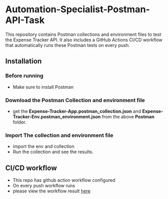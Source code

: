 
# Automation-Specialist-Postman-API-Task

This repository contains Postman collections and environment files to test the Expense Tracker API. It also includes a GitHub Actions CI/CD workflow that automatically runs these Postman tests on every push.

## Installation

### Before running
- Make sure to install Postman

### Download the Postman Collection and environment file
- get the **Expense-Tracker-App.postman_collection.json** and **Expense-Tracker-Env.postman_environment.json** from the above **Postman** folder.

### Import The collection and environment file 
- import the env and collection 
- Run the collection and see the results.


## CI/CD workflow
- This repo has github action workflow configured
- On every push workflow runs
- please view the workflow result [here](https://github.com/ashwin1321/Automation-Specialist-Postman-API-Task/actions/runs/16552303044/job/46808909022)

